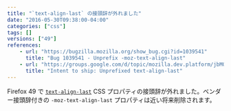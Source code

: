 ```yaml
---
title: "`text-align-last` の接頭辞が外れました"
date: "2016-05-30T09:38:00-04:00"
categories: ["css"]
tags: []
versions: ["49"]
references:
    - url: "https://bugzilla.mozilla.org/show_bug.cgi?id=1039541"
      title: "Bug 1039541 - Unprefix -moz-text-align-last"
    - url: "https://groups.google.com/d/topic/mozilla.dev.platform/jbMO8mkFZwE/discussion"
      title: "Intent to ship: Unprefixed text-align-last"
---
```

Firefox 49 で [`text-align-last`](https://developer.mozilla.org/ja/docs/Web/CSS/text-align-last) CSS プロパティの接頭辞が外れました。ベンダー接頭辞付きの `-moz-text-align-last` プロパティは近い将来削除されます。
